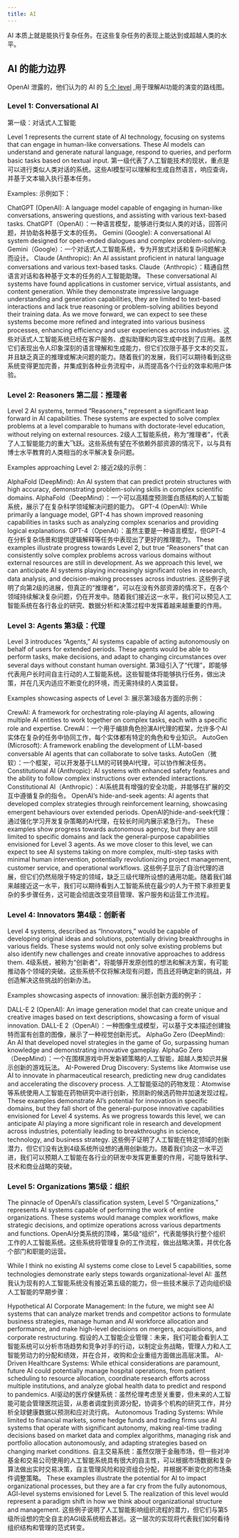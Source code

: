 ```yaml
---
title: AI
---
```


AI 本质上就是能执行复杂任务。在这些复杂任务的表现上能达到或超越人类的水平。

## AI 的能力边界
OpenAI 泄露的，他们认为的 AI 的 [5 个 level](https://medium.com/@dheeren.velu/ais-s-5-level-framework-to-agi-2d0ef4880f95) ,用于理解AI功能的演变的路线图。

### Level 1: Conversational AI
第一级：对话式人工智能

Level 1 represents the current state of AI technology, focusing on systems that can engage in human-like conversations. These AI models can understand and generate natural language, respond to queries, and perform basic tasks based on textual input.
第一级代表了人工智能技术的现状，重点是可以进行类似人类对话的系统。这些AI模型可以理解和生成自然语言，响应查询，并基于文本输入执行基本任务。

Examples: 示例如下：

ChatGPT (OpenAI): A language model capable of engaging in human-like conversations, answering questions, and assisting with various text-based tasks.
ChatGPT（OpenAI）：一种语言模型，能够进行类似人类的对话，回答问题，并协助各种基于文本的任务。
Gemini (Google): A conversational AI system designed for open-ended dialogues and complex problem-solving.
Gemini（Google）：一个对话式人工智能系统，专为开放式对话和复杂问题解决而设计。
Claude (Anthropic): An AI assistant proficient in natural language conversations and various text-based tasks.
Claude（Anthropic）：精通自然语言对话和各种基于文本的任务的人工智能助理。
These conversational AI systems have found applications in customer service, virtual assistants, and content generation. While they demonstrate impressive language understanding and generation capabilities, they are limited to text-based interactions and lack true reasoning or problem-solving abilities beyond their training data. As we move forward, we can expect to see these systems become more refined and integrated into various business processes, enhancing efficiency and user experiences across industries.
这些对话式人工智能系统已经在客户服务、虚拟助理和内容生成中找到了应用。虽然它们表现出令人印象深刻的语言理解和生成能力，但它们仅限于基于文本的交互，并且缺乏真正的推理或解决问题的能力。随着我们的发展，我们可以期待看到这些系统变得更加完善，并集成到各种业务流程中，从而提高各个行业的效率和用户体验。

### Level 2: Reasoners 第二层：推理者
Level 2 AI systems, termed “Reasoners,” represent a significant leap forward in AI capabilities. These systems are expected to solve complex problems at a level comparable to humans with doctorate-level education, without relying on external resources.
2级人工智能系统，称为“推理者”，代表了人工智能能力的重大飞跃。这些系统有望在不依赖外部资源的情况下，以与具有博士水平教育的人类相当的水平解决复杂问题。

Examples approaching Level 2:
接近2级的示例：

AlphaFold (DeepMind): An AI system that can predict protein structures with high accuracy, demonstrating problem-solving skills in complex scientific domains.
AlphaFold（DeepMind）：一个可以高精度预测蛋白质结构的人工智能系统，展示了在复杂科学领域解决问题的能力。
GPT-4 (OpenAI): While primarily a language model, GPT-4 has shown improved reasoning capabilities in tasks such as analyzing complex scenarios and providing logical explanations.
GPT-4（OpenAI）：虽然主要是一种语言模型，但GPT-4在分析复杂场景和提供逻辑解释等任务中表现出了更好的推理能力。
These examples illustrate progress towards Level 2, but true “Reasoners” that can consistently solve complex problems across various domains without external resources are still in development. As we approach this level, we can anticipate AI systems playing increasingly significant roles in research, data analysis, and decision-making processes across industries.
这些例子说明了向第2级的进展，但真正的“推理者”，可以在没有外部资源的情况下，在各个领域持续解决复杂问题，仍在开发中。随着我们接近这一水平，我们可以预见人工智能系统在各行各业的研究、数据分析和决策过程中发挥着越来越重要的作用。

### Level 3: Agents 第3级：代理
Level 3 introduces “Agents,” AI systems capable of acting autonomously on behalf of users for extended periods. These agents would be able to perform tasks, make decisions, and adapt to changing circumstances over several days without constant human oversight.
第3级引入了“代理”，即能够代表用户长时间自主行动的人工智能系统。这些智能体将能够执行任务，做出决策，并在几天内适应不断变化的环境，而无需持续的人类监督。

Examples showcasing aspects of Level 3:
展示第3级各方面的示例：

CrewAI: A framework for orchestrating role-playing AI agents, allowing multiple AI entities to work together on complex tasks, each with a specific role and expertise.
CrewAI：一个用于编排角色扮演AI代理的框架，允许多个AI实体在复杂的任务中协同工作，每个实体都有特定的角色和专业知识。
AutoGen (Microsoft): A framework enabling the development of LLM-based conversable AI agents that can collaborate to solve tasks.
AutoGen（微软）：一个框架，可以开发基于LLM的可转换AI代理，可以协作解决任务。
Constitutional AI (Anthropic): AI systems with enhanced safety features and the ability to follow complex instructions over extended interactions.
Constitutional AI（Anthropic）：AI系统具有增强的安全功能，并能够在扩展的交互中遵循复杂的指令。
OpenAI’s hide-and-seek agents: AI agents that developed complex strategies through reinforcement learning, showcasing emergent behaviours over extended periods.
OpenAI的hide-and-seek代理：通过强化学习开发复杂策略的AI代理，在较长时间内展示紧急行为。
These examples show progress towards autonomous agency, but they are still limited to specific domains and lack the general-purpose capabilities envisioned for Level 3 agents. As we move closer to this level, we can expect to see AI systems taking on more complex, multi-step tasks with minimal human intervention, potentially revolutionizing project management, customer service, and operational workflows.
这些例子显示了自治代理的进展，但它们仍然局限于特定的领域，缺乏三级代理所设想的通用功能。随着我们越来越接近这一水平，我们可以期待看到人工智能系统在最少的人为干预下承担更复杂的多步骤任务，这可能会彻底改变项目管理、客户服务和运营工作流程。

### Level 4: Innovators 第4级：创新者
Level 4 systems, described as “Innovators,” would be capable of developing original ideas and solutions, potentially driving breakthroughs in various fields. These systems would not only solve existing problems but also identify new challenges and create innovative approaches to address them.
4级系统，被称为“创新者”，将能够开发原创性的想法和解决方案，有可能推动各个领域的突破。这些系统不仅将解决现有问题，而且还将确定新的挑战，并创造解决这些挑战的创新办法。

Examples showcasing aspects of innovation:
展示创新方面的例子：

DALL-E 2 (OpenAI): An image generation model that can create unique and creative images based on text descriptions, showcasing a form of visual innovation.
DALL-E 2（OpenAI）：一种图像生成模型，可以基于文本描述创建独特而富有创意的图像，展示了一种视觉创新形式。
AlphaGo Zero (DeepMind): An AI that developed novel strategies in the game of Go, surpassing human knowledge and demonstrating innovative gameplay.
AlphaGo Zero（DeepMind）：一个在围棋游戏中开发新颖策略的人工智能，超越人类知识并展示创新的游戏玩法。
AI-Powered Drug Discovery: Systems like Atomwise use AI to innovate in pharmaceutical research, predicting new drug candidates and accelerating the discovery process.
人工智能驱动的药物发现：Atomwise等系统使用人工智能在药物研究中进行创新，预测新的候选药物并加速发现过程。
These examples demonstrate AI’s potential for innovation in specific domains, but they fall short of the general-purpose innovative capabilities envisioned for Level 4 systems. As we progress towards this level, we can anticipate AI playing a more significant role in research and development across industries, potentially leading to breakthroughs in science, technology, and business strategy.
这些例子证明了人工智能在特定领域的创新潜力，但它们没有达到4级系统所设想的通用创新能力。随着我们向这一水平迈进，我们可以预期人工智能在各行业的研发中发挥更重要的作用，可能导致科学、技术和商业战略的突破。

### Level 5: Organizations 第5级：组织
The pinnacle of OpenAI’s classification system, Level 5 “Organizations,” represents AI systems capable of performing the work of entire organizations. These systems would manage complex workflows, make strategic decisions, and optimize operations across various departments and functions.
OpenAI分类系统的顶峰，第5级“组织”，代表能够执行整个组织工作的人工智能系统。这些系统将管理复杂的工作流程，做出战略决策，并优化各个部门和职能的运营。

While I think no existing AI systems come close to Level 5 capabilities, some technologies demonstrate early steps towards organizational-level AI:
虽然我认为现有的人工智能系统没有接近第五级的能力，但一些技术展示了迈向组织级人工智能的早期步骤：

Hypothetical AI Corporate Management: In the future, we might see AI systems that can analyze market trends and competitor actions to formulate business strategies, manage human and AI workforce allocation and performance, and make high-level decisions on mergers, acquisitions, and corporate restructuring.
假设的人工智能企业管理：未来，我们可能会看到人工智能系统可以分析市场趋势和竞争对手的行动，以制定业务战略，管理人力和人工智能劳动力的分配和绩效，并在合并，收购和企业重组方面做出高层决策。
AI-Driven Healthcare Systems: While ethical considerations are paramount, future AI could potentially manage hospital operations, from patient scheduling to resource allocation, coordinate research efforts across multiple institutions, and analyze global health data to predict and respond to pandemics.
AI驱动的医疗保健系统：虽然伦理考虑至关重要，但未来的人工智能可能会管理医院运营，从患者调度到资源分配，协调多个机构的研究工作，并分析全球健康数据以预测和应对流行病。
Autonomous Trading Systems: While limited to financial markets, some hedge funds and trading firms use AI systems that operate with significant autonomy, making real-time trading decisions based on market data and complex algorithms, managing risk and portfolio allocation autonomously, and adapting strategies based on changing market conditions.
自主交易系统：虽然仅限于金融市场，但一些对冲基金和交易公司使用的人工智能系统具有很大的自主性，可以根据市场数据和复杂算法做出实时交易决策，自主管理风险和投资组合分配，并根据不断变化的市场条件调整策略。
These examples illustrate the potential for AI to impact organizational processes, but they are a far cry from the fully autonomous, AGI-level systems envisioned for Level 5. The realization of this level would represent a paradigm shift in how we think about organizational structure and management.
这些例子说明了人工智能影响组织流程的潜力，但它们与第5级所设想的完全自主的AGI级系统相去甚远。这一层次的实现将代表我们如何看待组织结构和管理的范式转变。